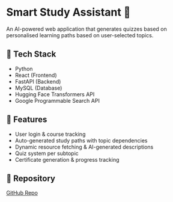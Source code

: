 # Smart Study Assistant 🧠

An AI-powered web application that generates quizzes based on personalised learning paths based on user-selected topics.

## 🔧 Tech Stack
- Python
- React (Frontend)
- FastAPI (Backend)
- MySQL (Database)
- Hugging Face Transformers API
- Google Programmable Search API

## 🚀 Features
- User login & course tracking
- Auto-generated study paths with topic dependencies
- Dynamic resource fetching & AI-generated descriptions
- Quiz system per subtopic
- Certificate generation & progress tracking

## 📁 Repository
[GitHub Repo](https://github.com/dorinahabravan/Smart-Study-Assistant-App)
